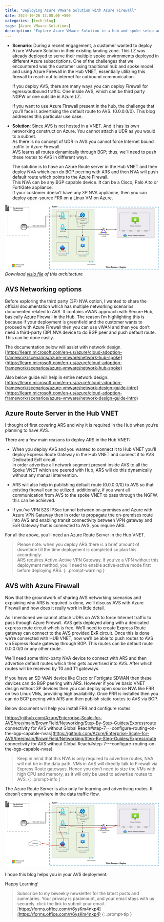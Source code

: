 ```yaml
---
title: "Deploying Azure VMware Solution with Azure Firewall"
date: 2024-10-26 12:00:00 +500
categories: [tech-blog]
tags: [Azure VMware Solutions]
description: "Explore Azure VMware Solution in a hub-and-spoke setup and using existing Azure Firewall, BGP peer with open-source NVA for advertising default route"
---
```


* **Scenario**: During a recent engagement, a customer wanted to deploy Azure VMware Solution in their existing landing zone. This LZ was already deployed to serve their multiple spoke environments deployed in different Azure subscriptions. One of the challenges that we encountered was the customer using traditional hub and spoke model and using Azure Firewall in the Hub VNET, essentially utilizing this firewall to reach out to internet for outbound communication.

    If you deploy AVS, there are many ways you can deploy Firewall for egress/outbound traffic. One inside AVS, which can be third party NGFW or one outside in Azure LZ.

    If you want to use Azure Firewall present in the hub, the challenge that you’ll face is advertising the default route to AVS. (0.0.0.0/0). This blog addresses this particular use case.

* **Solution**: Since AVS is not hosted in a VNET. And it has its own networking construct on Azure. You cannot attach a UDR as you would to a subnet.\
As there is no concept of UDR in AVS you cannot force Internet bound traffic to Azure Firewall.\
AVS learns all routes dynamically through BGP; thus, we’ll need to push these routes to AVS in different ways. 

    The solution is to have an Azure Route server in the Hub VNET and then deploy NVA which can do BGP peering with ARS and then NVA will push default route which points to the Azure Firewall.\
    This NVA can be any BGP capable device. It can be a Cisco, Palo Alto or FortiGate appliance.\
    If your customer doesn’t have any 3P NVA appliance, then you can deploy open-source FRR on a Linux VM on Azure.

![Azure architecture diagram showing AVS and Azure Firewall with ARS](https://raw.githubusercontent.com/qureshiaquib/qureshiaquib.github.io/main/assets/26102024/azure-architecture-diagram.jpg)
_Download [visio file](https://github.com/qureshiaquib/qureshiaquib.github.io/raw/main/assets/26102024/avs-architecture-with-azure-firewall.vsdx) of this architecture_


## AVS Networking options
Before exploring the third party (3P) NVA option, I wanted to share the official documentation which has multiple networking scenarios documented related to AVS. It contains vWAN approach with Secure Hub, basically Azure Firewall in the Hub. The reason I’m highlighting this is because if your deployment is greenfield and the customer wants to proceed with Azure Firewall then you can use vWAN and then you don’t need a third-party (3P) NVA device to do BGP peer and push default route. This can be done easily.

The documentation below will assist with network design.\
[https://learn.microsoft.com/en-us/azure/cloud-adoption-framework/scenarios/azure-vmware/network-hub-spoke](https://learn.microsoft.com/en-us/azure/cloud-adoption-framework/scenarios/azure-vmware/network-hub-spoke)

Also below guide will help in entire network design.\
[https://learn.microsoft.com/en-us/azure/cloud-adoption-framework/scenarios/azure-vmware/network-design-guide-intro](https://learn.microsoft.com/en-us/azure/cloud-adoption-framework/scenarios/azure-vmware/network-design-guide-intro)

## Azure Route Server in the Hub VNET
I thought of first covering ARS and why it is required in the Hub when you’re planning to have AVS.

There are a few main reasons to deploy ARS in the Hub VNET:

* When you deploy AVS and you wanted to connect it to Hub VNET you’ll deploy Express Route Gateway in the Hub VNET and connect it to AVS Dedicated ExR circuit.\
In order advertise all network segment present inside AVS to all the Spoke VNET which are peered with Hub, ARS will do this dynamically without any manual intervention.

* ARS will also help in publishing default route (0.0.0.0/0) to AVS so that existing firewall can be utilized. additionally, if you want all communication from AVS to the spoke VNET to pass through the NGFW, this can be achieved.

* If you’ve VPN S2S IPSec tunnel between on-premises and Azure with Azure VPN Gateway then in order to propagate the on-premises route into AVS and enabling transit connectivity between VPN gateway and ExR Gateway that is connected to AVS, you require ARS.

For all the above, you’ll need an Azure Route Server in the Hub VNET.

>Please note: 
when you deploy ARS there is a brief amount of downtime till the time deployment is completed so plan this accordingly.\
ARS requires Active-Active VPN Gateway. If you’ve a VPN without this deployment method, you’ll need to enable active-active mode first before deploying ARS.
{: .prompt-warning }

## AVS with Azure Firewall
Now that the groundwork of sharing AVS networking scenarios and explaining why ARS is required is done, we’ll discuss AVS with Azure Firewall and how does it really work in little detail.

As I mentioned we cannot attach UDRs on AVS to force Internet traffic to pass through Azure Firewall. AVS gets deployed along with a dedicated express route circuit which is free. We’ll need to create Express Route gateway can connect to the AVS provided ExR circuit. Once this is done we’re connected with HUB VNET, now we’ll be able to push routes to AVS via Express Route gateway through BGP. This routes can be default route 0.0.0.0/0 or any other route.

We’ll need some third-party NVA device to connect with ARS and then advertise default routes which then gets advertised into AVS. After which routes will be received by T0 and T1 gateways.

If you have an SD-WAN device like Cisco or Fortigate SDWAN then these devices can do BGP peering with ARS. However if you’ve basic VNET design without 3P devices then you can deploy open source NVA like FRR on two Linux VMs, providing high availability. Once FRR is installed then you can do BGP peering with ARS and then publish static routes to AVS via BGP.

Below document will help you install FRR and configure routes

[https://github.com/Azure/Enterprise-Scale-for-AVS/tree/main/BrownField/Networking/Step-By-Step-Guides/Expressroute connectivity for AVS without Global Reach#step-7---configure-routing-on-the-bgp-capable-nvas](https://github.com/Azure/Enterprise-Scale-for-AVS/tree/main/BrownField/Networking/Step-By-Step-Guides/Expressroute connectivity for AVS without Global Reach#step-7---configure-routing-on-the-bgp-capable-nvas)

>Keep in mind that this NVA is only required to advertise routes, NVA will not be in the data path. VMs in AVS will directly talk to Firewall via Express Route gateways. Hence you don’t need to size the VMs with high CPU and memory, as it will only be used to advertise routes to AVS.
{: .prompt-info }

The Azure Route Server is also only for learning and advertising routes. It doesn’t come anywhere in the data traffic flow.

![Azure architecture diagram showing egress traffic through Azure firewall from VMs hosted in AVS](https://raw.githubusercontent.com/qureshiaquib/qureshiaquib.github.io/main/assets/26102024/azure-architecture-diagram-internet-flow.jpg)

I hope this blog helps you in your AVS deployment.

Happy Learning!

>Subscribe to my biweekly newsletter for the latest posts and summaries. Your privacy is paramount, and your email stays with us securely.
click the link to submit your email.
[https://forms.office.com/r/6ysKm4nkp4](https://forms.office.com/r/6ysKm4nkp4)
{: .prompt-tip }